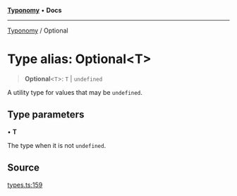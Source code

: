 [**Typonomy**](../README.md) • **Docs**

***

[Typonomy](../globals.md) / Optional

# Type alias: Optional\<T\>

> **Optional**\<`T`\>: `T` \| `undefined`

A utility type for values that may be `undefined`.

## Type parameters

• **T**

The type when it is not `undefined`.

## Source

[types.ts:159](https://github.com/softcraft-development/typonomy/blob/d8b6722e8f9213512ecbf239a27330f22316ef6d/src/types.ts#L159)
